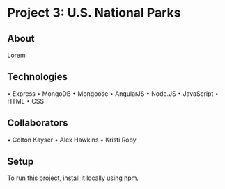 # Project 3: U.S. National Parks

## About
Lorem

## Technologies
• Express
• MongoDB
• Mongoose
• AngularJS
• Node.JS
• JavaScript
• HTML
• CSS

## Collaborators
• Colton Kayser
• Alex Hawkins
• Kristi Roby

## Setup
To run this project, install it locally using npm.
